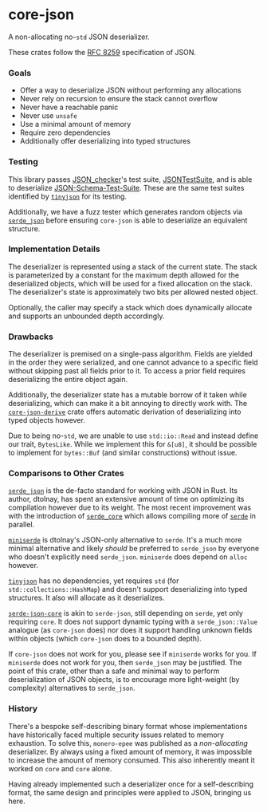 # core-json

A non-allocating no-`std` JSON deserializer.

These crates follow the
[RFC 8259](https://datatracker.ietf.org/doc/html/rfc8259) specification of
JSON.

### Goals

- Offer a way to deserialize JSON without performing any allocations
- Never rely on recursion to ensure the stack cannot overflow
- Never have a reachable panic
- Never use `unsafe`
- Use a minimal amount of memory
- Require zero dependencies
- Additionally offer deserializing into typed structures

### Testing

This library passes [JSON_checker](https://www.json.org/JSON_checker/)'s test
suite, [JSONTestSuite](https://github.com/nst/JSONTestSuite), and is able to
deserialize [JSON-Schema-Test-Suite](
  https://github.com/json-schema-org/JSON-Schema-Test-Suite
). These are the same test suites identified by
[`tinyjson`](https://docs.rs/tinyjson) for its testing.

Additionally, we have a fuzz tester which generates random objects via
[`serde_json`](https://docs.rs/serde_json) before ensuring `core-json` is able
to deserialize an equivalent structure.

### Implementation Details

The deserializer is represented using a stack of the current state. The stack
is parameterized by a constant for the maximum depth allowed for the
deserialized objects, which will be used for a fixed allocation on the stack.
The deserializer's state is approximately two bits per allowed nested object.

Optionally, the caller may specify a stack which does dynamically allocate and
supports an unbounded depth accordingly.

### Drawbacks

The deserializer is premised on a single-pass algorithm. Fields are yielded in the
order they were serialized, and one cannot advance to a specific field without
skipping past all fields prior to it. To access a prior field requires
deserializing the entire object again.

Additionally, the deserializer state has a mutable borrow of it taken while
deserializing, which can make it a bit annoying to directly work with. The
[`core-json-derive`](https://docs.rs/core-json-derive) crate offers automatic
derivation of deserializing into typed objects however.

Due to being no-`std`, we are unable to use `std::io::Read` and instead define
our trait, `BytesLike`. While we implement this for `&[u8]`, it should be
possible to implement for `bytes::Buf` (and similar constructions) without
issue.

### Comparisons to Other Crates

[`serde_json`](https://docs.rs/serde_json) is the de-facto standard for working
with JSON in Rust. Its author, dtolnay, has spent an extensive amount of time
on optimizing its compilation however due to its weight. The most recent
improvement was with the introduction of
[`serde_core`](https://docs.rs/serde_core) which allows compiling more of
[`serde`](https://docs.rs/serde) in parallel.

[`miniserde`](https://docs.rs/miniserde) is dtolnay's JSON-only alternative to
`serde`. It's a much more minimal alternative and likely _should_ be preferred
to `serde_json` by everyone who doesn't explicitly need `serde_json`.
`miniserde` does depend on `alloc` however.

[`tinyjson`](https://docs.rs/tinyjson) has no dependencies, yet requires `std`
(for `std::collections::HashMap`) and doesn't support deserializing into typed
structures. It also will allocate as it deserializes.

[`serde-json-core`](https://docs.rs/serde-json-core) is akin to `serde-json`,
still depending on `serde`, yet only requiring `core`. It does not support
dynamic typing with a `serde_json::Value` analogue (as `core-json` does) nor
does it support handling unknown fields within objects (which `core-json` does
to a bounded depth).

If `core-json` does not work for you, please see if `miniserde` works for you.
If `miniserde` does not work for you, then `serde_json` may be justified. The
point of this crate, other than a safe and minimal way to perform
deserialization of JSON objects, is to encourage more light-weight (by
complexity) alternatives to `serde_json`.

### History

There's a bespoke self-describing binary format whose implementations have
historically faced multiple security issues related to memory exhaustion. To
solve this, `monero-epee` was published as a *non-allocating* deserializer. By
always using a fixed amount of memory, it was impossible to increase the amount
of memory consumed. This also inherently meant it worked on `core` and `core`
alone.

Having already implemented such a deserializer once for a self-describing
format, the same design and principles were applied to JSON, bringing us here.
